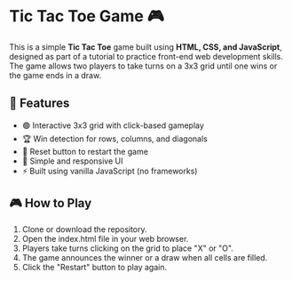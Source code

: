 # Tic Tac Toe Game 🎮

This is a simple **Tic Tac Toe** game built using **HTML, CSS, and JavaScript**, designed as part of a tutorial to practice front-end web development skills. The game allows two players to take turns on a 3x3 grid until one wins or the game ends in a draw.

## 🚀 Features
- 🟢 Interactive 3x3 grid with click-based gameplay  
- 🏆 Win detection for rows, columns, and diagonals  
- 🔄 Reset button to restart the game  
- 🎨 Simple and responsive UI  
- ⚡ Built using vanilla JavaScript (no frameworks)   

## 🎮 How to Play
1. Clone or download the repository.
2. Open the index.html file in your web browser.
3. Players take turns clicking on the grid to place "X" or "O".
4. The game announces the winner or a draw when all cells are filled.
5. Click the "Restart" button to play again.
